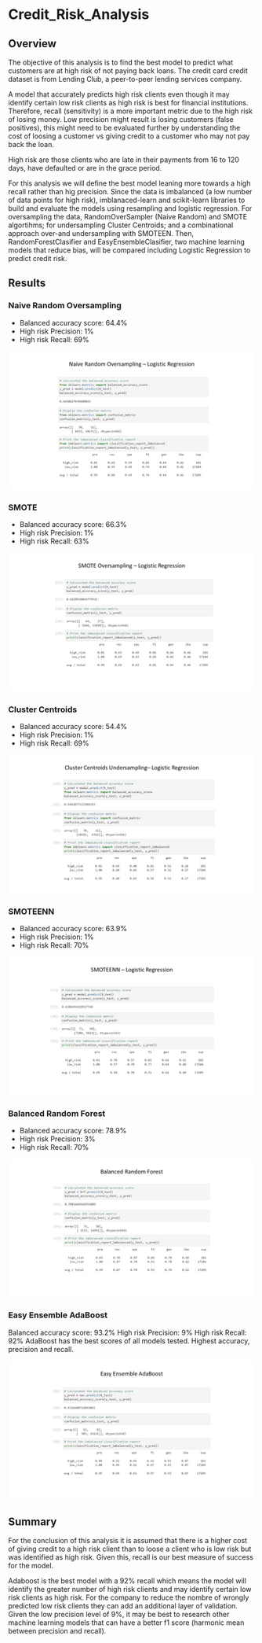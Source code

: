 # Credit_Risk_Analysis

## Overview
The objective of this analysis is to find the best model to predict what customers are at high risk of not paying back loans. The credit card credit dataset is from Lending Club, a peer-to-peer lending services company. 

A model that accurately predicts high risk clients even though it may identify certain low risk clients as high risk is best for financial institutions. Therefore, recall (sensitivity) is a more important metric due to the high risk of losing money. Low precision might result is losing customers (false positives), this might need to be evaluated further by understanding the cost of loosing a customer vs giving credit to a customer who may not pay back the loan.

High risk are those clients who are late in their payments from 16 to 120 days, have defaulted or are in the grace period.

For this analysis we will define the best model leaning more towards a high recall rather than hig precision. Since the data is imbalanced (a low number of data points for high risk), imblanaced-learn and scikit-learn libraries to build and evaluate the models using resampling and logistic regression. For oversampling the data, RandomOverSampler (Naive Random) and SMOTE algortihms; for undersampling Cluster Centroids; and a combinational approach over-and undersampling with SMOTEEN. Then, RandomForestClasifier and EasyEnsembleClasifier, two machine learning models that reduce bias, will be compared including Logistic Regression to predict credit risk.

## Results
### Naive Random Oversampling
- Balanced accuracy score: 64.4%
- High risk Precision: 1%
- High risk Recall: 69%

![Naive](https://github.com/Jimena-QM/Credit_Risk_Analysis/blob/main/images/1_naive_random.JPG)


### SMOTE
- Balanced accuracy score: 66.3%
- High risk Precision: 1%
- High risk Recall: 63%

![Smote](https://github.com/Jimena-QM/Credit_Risk_Analysis/blob/main/images/2_smote.JPG)


### Cluster Centroids
- Balanced accuracy score: 54.4%
- High risk Precision: 1%
- High risk Recall: 69%

![Centroids](https://github.com/Jimena-QM/Credit_Risk_Analysis/blob/main/images/3_centroids.JPG)


### SMOTEENN
- Balanced accuracy score: 63.9%
- High risk Precision: 1%
- High risk Recall: 70%

![Smoteenn](https://github.com/Jimena-QM/Credit_Risk_Analysis/blob/main/images/4_smoteenn.JPG)

### Balanced Random Forest
- Balanced accuracy score: 78.9%
- High risk Precision: 3%
- High risk Recall: 70%

![Random_Forest](https://github.com/Jimena-QM/Credit_Risk_Analysis/blob/main/images/5_random_forest.JPG)

### Easy Ensemble AdaBoost
Balanced accuracy score: 93.2%
High risk Precision: 9%
High risk Recall: 92%
    AdaBoost has the best scores of all models tested. Highest accuracy, precision and recall. 

![Adaboost](https://github.com/Jimena-QM/Credit_Risk_Analysis/blob/main/images/6_adaboost.JPG)

## Summary

For the conclusion of this analysis it is assumed that there is a higher cost of giving credit to a high risk client than to loose a client who is low risk but was identified as high risk. Given this, recall is our best measure of success for the model. 

Adaboost is the best model with a 92% recall which means the model will identify the greater number of high risk clients and may identify certain low risk clients as high risk. For the company to reduce the nombre of wrongly predicted low risk clients they can add an additional layer of validation.
Given the low precision level of 9%, it may be best to research other machine learning models that can have a better f1 score (harmonic mean between precision and recall).
